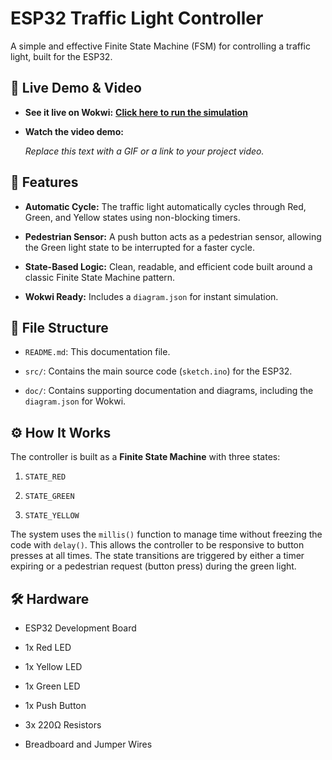 # ESP32 Traffic Light Controller

A simple and effective Finite State Machine (FSM) for controlling a traffic light, built for the ESP32.

## 🎥 Live Demo & Video

* **See it live on Wokwi:** [**Click here to run the simulation**](https://www.google.com/search?q=https://wokwi.com/projects/your-project-link-here)

* **Watch the video demo:**

  *Replace this text with a GIF or a link to your project video.*

## 🚦 Features

* **Automatic Cycle:** The traffic light automatically cycles through Red, Green, and Yellow states using non-blocking timers.

* **Pedestrian Sensor:** A push button acts as a pedestrian sensor, allowing the Green light state to be interrupted for a faster cycle.

* **State-Based Logic:** Clean, readable, and efficient code built around a classic Finite State Machine pattern.

* **Wokwi Ready:** Includes a `diagram.json` for instant simulation.

## 📂 File Structure

* `README.md`: This documentation file.

* `src/`: Contains the main source code (`sketch.ino`) for the ESP32.

* `doc/`: Contains supporting documentation and diagrams, including the `diagram.json` for Wokwi.

## ⚙️ How It Works

The controller is built as a **Finite State Machine** with three states:

1. `STATE_RED`

2. `STATE_GREEN`

3. `STATE_YELLOW`

The system uses the `millis()` function to manage time without freezing the code with `delay()`. This allows the controller to be responsive to button presses at all times. The state transitions are triggered by either a timer expiring or a pedestrian request (button press) during the green light.

## 🛠️ Hardware

* ESP32 Development Board

* 1x Red LED

* 1x Yellow LED

* 1x Green LED

* 1x Push Button

* 3x 220Ω Resistors

* Breadboard and Jumper Wires
